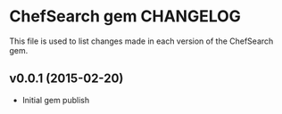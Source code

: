 ChefSearch gem CHANGELOG
======================
This file is used to list changes made in each version of the ChefSearch gem.

v0.0.1 (2015-02-20)
-------------------
- Initial gem publish
